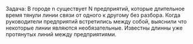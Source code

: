 Задача:
В городе n существует N предприятий, которые длительное время тянули линии связи от одного к другому без разбора. Когда руководители предприятий встретились между собой, выяснили что некоторые линии являются необязательные. Известны длинны уже протянутых линий между предприятиями. 